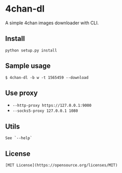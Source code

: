 # 4chan-dl
A simple 4chan images downloader with CLI.

## Install
    python setup.py install

## Sample usage
    $ 4chan-dl -b w -t 1565459 --download

## Use proxy
* `--http-proxy https://127.0.0.1:9000`
* `--socks5-proxy 127.0.0.1 1080`

## Utils
    See `--help`

## License
    [MIT License](https://opensource.org/licenses/MIT)
